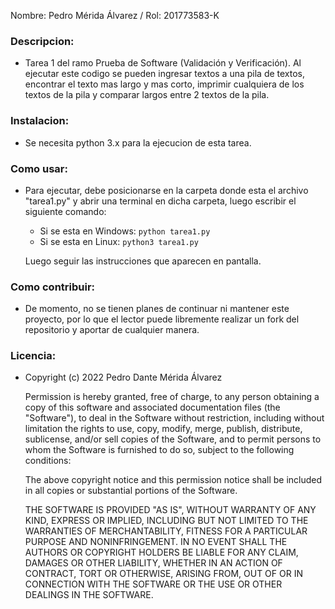 Nombre: Pedro Mérida Álvarez / Rol: 201773583-K

### Descripcion:
- Tarea 1 del ramo Prueba de Software (Validación y Verificación). Al ejecutar este codigo se pueden ingresar textos a una pila de textos, encontrar el texto mas largo y mas corto, imprimir cualquiera de los textos de la pila y comparar largos entre 2 textos de la pila.

### Instalacion:
- Se necesita python 3.x para la ejecucion de esta tarea.

### Como usar:
- Para ejecutar, debe posicionarse en la carpeta donde esta el archivo "tarea1.py" y abrir una terminal en dicha carpeta, luego escribir el siguiente comando:

   - Si se esta en Windows: `python tarea1.py`
   - Si se esta en Linux: `python3 tarea1.py`

  Luego seguir las instrucciones que aparecen en pantalla.

### Como contribuir:
- De momento, no se tienen planes de continuar ni mantener este proyecto, por lo que el lector puede libremente realizar un fork del repositorio y aportar de cualquier manera.

### Licencia:
- Copyright (c) 2022 Pedro Dante Mérida Álvarez

  Permission is hereby granted, free of charge, to any person obtaining a copy
  of this software and associated documentation files (the "Software"), to deal
  in the Software without restriction, including without limitation the rights
  to use, copy, modify, merge, publish, distribute, sublicense, and/or sell
  copies of the Software, and to permit persons to whom the Software is
  furnished to do so, subject to the following conditions:

  The above copyright notice and this permission notice shall be included in all
  copies or substantial portions of the Software.

  THE SOFTWARE IS PROVIDED "AS IS", WITHOUT WARRANTY OF ANY KIND, EXPRESS OR
  IMPLIED, INCLUDING BUT NOT LIMITED TO THE WARRANTIES OF MERCHANTABILITY,
  FITNESS FOR A PARTICULAR PURPOSE AND NONINFRINGEMENT. IN NO EVENT SHALL THE
  AUTHORS OR COPYRIGHT HOLDERS BE LIABLE FOR ANY CLAIM, DAMAGES OR OTHER
  LIABILITY, WHETHER IN AN ACTION OF CONTRACT, TORT OR OTHERWISE, ARISING FROM,
  OUT OF OR IN CONNECTION WITH THE SOFTWARE OR THE USE OR OTHER DEALINGS IN THE
  SOFTWARE.
